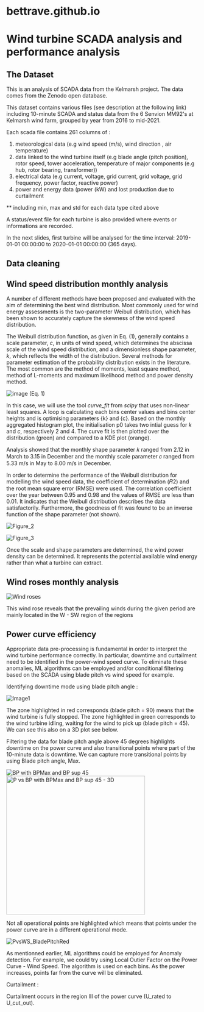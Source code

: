 # bettrave.github.io
# Wind turbine SCADA analysis and performance analysis

## The Dataset

This is an analysis of SCADA data from the Kelmarsh project. The data comes from the Zenodo open database.

This dataset contains various files (see description at the following link) including 10-minute SCADA and status data from the 6 Senvion MM92's at Kelmarsh wind farm, grouped by year from 2016 to mid-2021. 

Each scada file contains 261 columns of :

1. meteorological data (e.g wind speed (m/s), wind direction , air temperature)
2. data linked to the wind turbine itself (e.g blade angle (pitch position), rotor speed, tower acceleration, temperature of major components (e.g hub, rotor bearing, transformer))
3. electrical data (e.g current, voltage, grid current, grid voltage, grid frequency, power factor, reactive power)
4. power and energy data (power (kW) and lost production due to curtailment

** including min, max and std for each data type cited above

A status/event file for each turbine is also provided where events or informations are recorded. 

In the next slides, first turbine will be analysed for the time interval: 2019-01-01 00:00:00 to 2020-01-01 00:00:00 (365 days).

## Data cleaning

## Wind speed distribution monthly analysis

A number of different methods have been proposed and evaluated with the aim of determining the best wind distribution. Most commonly used for wind energy assessments is the two-parameter Weibull distribution, which has been shown to accurately capture the skewness of the wind speed distribution. 

The Weibull distribution function, as given in Eq. (1), generally contains a scale parameter, _c_, in units of wind speed, which determines the abscissa scale of the wind speed distribution, and a dimensionless shape parameter, _k_, which reflects the width of the distribution. Several methods for parameter estimation of the probability distribution exists in the literature. The most common are the method of moments, least square method, method of L-moments and maximum likelihood method and power density method.

  ![image](https://github.com/user-attachments/assets/748253fd-fc21-44a2-b2c1-e277968d3ccb) (Eq. 1)

In this case, we will use the tool _curve_fit_ from _scipy_ that uses non-linear least squares. A loop is calculating each bins center values and bins center heights and is optimising parameters {k} and {c}. Based on the monthly aggregated histogram plot, the initialisation p0 takes two intial guess for _k_ and _c_, respectively 2 and 4. The curve fit is then plotted over the distribution (green) and compared to a KDE plot (orange).

Analysis showed that the monthly shape parameter 𝑘 ranged from 2.12 in March to 3.15 in December and the monthly scale parameter 𝑐 ranged from 5.33 m/s in May to 8.00 m/s in December.

In order to determine the performance of the Weibull distribution for modelling the wind speed data, the coefficient of determination (𝑅2) and the root mean square error (RMSE) were used. The correlation coefficient over the year between 0.95 and 0.98 and the values of RMSE are less than 0.01. It indicates that the Weibull distribution describes the data satisfactorily. Furthermore, the goodness of fit was found to be an inverse function of the shape parameter (not shown).

![Figure_2](https://github.com/user-attachments/assets/7bcbd733-9ce6-47e2-8369-6a0273f5e5a5)

![Figure_3](https://github.com/user-attachments/assets/92cbf7cd-9d10-49c6-b169-23f5ce842778)

Once the scale and shape parameters are determined, the wind power density can be determined. It represents the potential available wind energy rather than what a turbine can extract. 


## Wind roses monthly analysis

![Wind roses](https://github.com/user-attachments/assets/b67727dd-1962-4a44-a5b5-2d4f5f8d0937)

This wind rose reveals that the prevailing winds during the given period are mainly located in the W - SW region of the regions 

## Power curve efficiency

Appropriate data pre-processing is fundamental in order to interpret the wind turbine performance correctly. In particular, downtime and curtailment need to be identified in the power-wind speed curve. To eliminate these anomalies, ML algorithms can be employed and/or conditional filtering based on the SCADA using blade pitch vs wind speed for example.

Identifying downtime mode using blade pitch angle : 

![Image1](https://github.com/user-attachments/assets/e4d5e367-a186-44ab-883f-f8082a0c95a4)

The zone highlighted in red corresponds (blade pitch = 90) means that the wind turbine is fully stopped. The zone highlighted in green corresponds to the wind turbine idling, waiting for the wind to pick up (blade pitch = 45). We can see this also on a 3D plot see below. 

Filtering the data for blade pitch angle above 45 degrees highlights downtime on the power curve and also transitional points where part of the 10-minute data is downtime. We can capture more transitional points by using Blade pitch angle, Max. 

![BP with BPMax and BP sup 45](https://github.com/user-attachments/assets/f7fae600-ac2a-4efd-9dca-5c28f44ff48f)
<img width="364" alt="P vs BP with BPMax and BP sup 45 - 3D" src="https://github.com/user-attachments/assets/60a9d18f-3a47-4af8-b0d4-b2f7cc42afdc" />

Not all operational points are highlighted which means that points under the power curve are in a different operational mode.  

![PvsWS_BladePitchRed](https://github.com/user-attachments/assets/30d5a99a-b4f2-4df6-a5b5-eacd5782e18a)

As mentionned earlier, ML algorithms could be employed for Anomaly detection. For example, we could try using Local Outier Factor on the Power Curve - Wind Speed. The algorithm is used on each bins. As the power increases, points far from the curve will be eliminated.



Curtailment :

Curtailment occurs in the region III of the power curve (U_rated to U_cut_out). 





